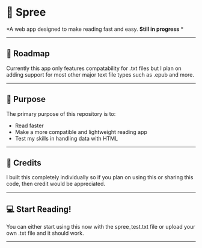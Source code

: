 # **📖 Spree**  
*A web app designed to make reading fast and easy. **Still in progress** *

---

## 🧰 **Roadmap**

Currently this app only features compatability for .txt files but I plan on adding support for most other major text file types such as .epub and more.

---

## 🎯 **Purpose**

The primary purpose of this repository is to:
- Read faster
- Make a more compatible and lightweight reading app
- Test my skills in handling data with HTML

---

## 👥 **Credits**

I built this completely individually so if you plan on using this or sharing this code, then credit would be appreciated.

---

## 💻 **Start Reading!**

You can either start using this now with the spree_test.txt file or upload your own .txt file and it should work.

--- 
